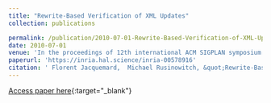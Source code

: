 ```yaml
---
title: "Rewrite-Based Verification of XML Updates"
collection: publications

permalink: /publication/2010-07-01-Rewrite-Based-Verification-of-XML-Updates
date: 2010-07-01
venue: 'In the proceedings of 12th international ACM SIGPLAN symposium on Principles and practice of declarative programming (PPDP)'
paperurl: 'https://inria.hal.science/inria-00578916'
citation: ' Florent Jacquemard,  Michael Rusinowitch, &quot;Rewrite-Based Verification of XML Updates.&quot; In the proceedings of 12th international ACM SIGPLAN symposium on Principles and practice of declarative programming (PPDP), 2010.'
---
```

[Access paper here](https://inria.hal.science/inria-00578916){:target="_blank"}
